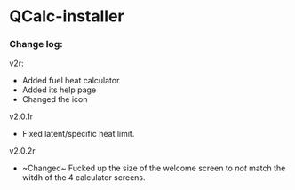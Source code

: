 # QCalc-installer

### Change log:
v2r:
- Added fuel heat calculator
- Added its help page
- Changed the icon

v2.0.1r
- Fixed latent/specific heat limit.

v2.0.2r
- ~Changed~ Fucked up the size of the welcome screen to _not_ match the witdh of the 4 calculator screens.
